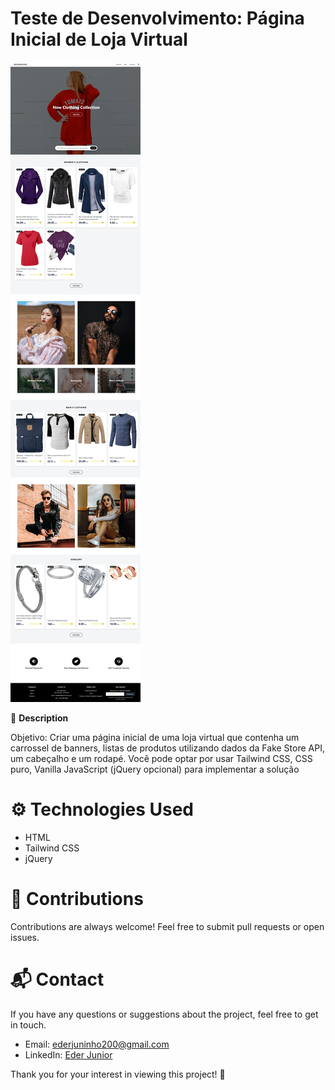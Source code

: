 # Teste de Desenvolvimento: Página Inicial de Loja Virtual

<img
  src="/public/assets/layout.webp"
  alt="layout"
  title="Layout"
  style="display: inline-block; margin: 0 auto; max-width: 500px">

🚀 **Description**

Objetivo:
Criar uma página inicial de uma loja virtual que contenha um carrossel de banners, listas de
produtos utilizando dados da Fake Store API, um cabeçalho e um rodapé. Você pode optar
por usar Tailwind CSS, CSS puro, Vanilla JavaScript (jQuery opcional) para implementar a
solução

# ⚙️ Technologies Used
- HTML
- Tailwind CSS
- jQuery

# 🤝 Contributions
Contributions are always welcome! Feel free to submit pull requests or open issues.

# 📬 Contact
If you have any questions or suggestions about the project, feel free to get in touch.

- Email: ederjuninho200@gmail.com
- LinkedIn: [Eder Junior](https://www.linkedin.com/in/ederjuniordev/)

Thank you for your interest in viewing this project! 🙌
